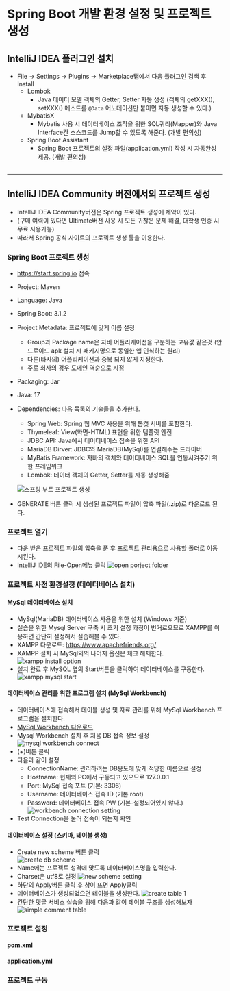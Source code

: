 # Spring Boot 개발 환경 설정 및 프로젝트 생성

## IntelliJ IDEA 플러그인 설치
 - File → Settings → Plugins → Marketplace탭에서 다음 플러그인 검색 후 Install
   - Lombok
     - Java 데이터 모델 객체의 Getter, Setter 자동 생성 (객체의 getXXX(), setXXX() 메소드를 `@Data` 어노테이션만 붙이면 자동 생성할 수 있다.)
   - MybatisX
     - Mybatis 사용 시 데이터베이스 조작을 위한 SQL쿼리(Mapper)와 Java Interface간 소스코드를 Jump할 수 있도록 해준다. (개발 편의성)
   - Spring Boot Assistant
     - Spring Boot 프로젝트의 설정 파일(application.yml) 작성 시 자동완성 제공. (개발 편의성)
<br><br>
---
## IntelliJ IDEA Community 버전에서의 프로젝트 생성
 - IntelliJ IDEA Community버전은 Spring 프로젝트 생성에 제약이 있다.
 - (구매 여력이 있다면 Ultimate버전 사용 시 모든 귀찮은 문제 해결, 대학생 인증 시 무료 사용가능)
 - 따라서 Spring 공식 사이트의 프로젝트 생성 툴을 이용한다.

### Spring Boot 프로젝트 생성
 - https://start.spring.io 접속
 - Project: Maven
 - Language: Java
 - Spring Boot: 3.1.2
 - Project Metadata: 프로젝트에 맞게 이름 설정
   - Group과 Package name은 자바 어플리케이션을 구분하는 고유값 같은것 (안드로이드 apk 설치 시 패키지명으로 동일한 앱 인식하는 원리)
   - 다른(타사의) 어플리케이션과 중복 되지 않게 지정한다.
   - 주로 회사의 경우 도메인 역순으로 지정 
 - Packaging: Jar
 - Java: 17
 - Dependencies: 다음 목록의 기술들을 추가한다.
   - Spring Web: Spring 웹 MVC 사용을 위해 톰캣 서버를 포함한다.
   - Thymeleaf: View(화면-HTML) 표현을 위한 템플릿 엔진
   - JDBC API: Java에서 데이터베이스 접속을 위한 API
   - MariaDB Dirver: JDBC와 MariaDB(MySql)를 연결해주는 드라이버
   - MyBatis Framework: 자바의 객체와 데이터베이스 SQL을 연동시켜주기 위한 프레임워크
   - Lombok: 데이터 객체의 Getter, Setter를 자동 생성해줌

   ![스프링 부트 프로젝트 생성](./img/spring_initializr_comment_service.png)
 - GENERATE 버튼 클릭 시 생성된 프로젝트 파일이 압축 파일(.zip)로 다운로드 된다.

### 프로젝트 열기
 - 다운 받은 프로젝트 파일의 압축을 푼 후 프로젝트 관리용으로 사용할 폴더로 이동시킨다.
 - IntelliJ IDE의 File-Open메뉴 클릭
  ![open porject folder](./img/open_project1.png)

### 프로젝트 사전 환경설정 (데이터베이스 설치)
#### MySql 데이터베이스 설치
 - MySql(MariaDB) 데이터베이스 사용을 위한 설치 (Windows 기준)
 - 실습을 위한 Mysql Server 구축 시 초기 설정 과정이 번거로으므로 XAMPP를 이용하면 간단히 설정해서 실습해볼 수 있다.
 - XAMPP 다운로드: https://www.apachefriends.org/
 - XAMPP 설치 시 MySql외의 나머지 옵션은 체크 해제한다.
   ![xampp install option](./img/xampp_install_option.png)
 - 설치 완료 후 MySQL 옆의 Start버튼을 클릭하여 데이터베이스를 구동한다.
  ![xampp mysql start](./img/xampp%20mysql%20start.png)

#### 데이터베이스 관리를 위한 프로그램 설치 (MySql Workbench)
 - 데이터베이스에 접속해서 테이블 생성 및 자료 관리를 위해 MySql Workbench 프로그램을 설치한다.
 - [MySql Workbench 다운로드](https://www.firstcoding.kr/deepweb/mysql_workbench.zip)
 - Mysql Workbench 설치 후 처음 DB 접속 정보 설정<br>
  ![mysql workbench connect](./img/mysql%20workbench%20connect.png)
 - (+)버튼 클릭
 - 다음과 같이 설정
   - ConnectionName: 관리하려는 DB용도에 맞게 적당한 이름으로 설정
   - Hostname: 현재의 PC에서 구동되고 있으므로 127.0.0.1
   - Port: MySql 접속 포트 (기본: 3306)
   - Username: 데이터베이스 접속 ID (기본 root)
   - Password: 데이터베이스 접속 PW (기본-설정되어있지 않다.)
   ![workbench connection setting](./img/mysql%20workbench%20connection%20settings.png)
 - Test Connection을 눌러 접속이 되는지 확인

#### 데이터베이스 설정 (스키마, 테이블 생성)
 - Create new scheme 버튼 클릭 <br>
   ![create db scheme](./img/create%20new%20scheme.png) 
 - Name에는 프로젝트 성격에 맞도록 데이터베이스명을 입력한다.
 - Charset은 utf8로 설정
   ![new scheme setting](./img/new%20scheme%20setting.png)
 - 하단의 Apply버튼 클릭 후 창이 뜨면 Apply클릭
 - 데이터베이스가 생성되었으면 테이블을 생성한다.
   ![create table 1](./img/create%20table%201.png)
 - 간단한 댓글 서비스 실습을 위해 다음과 같이 테이블 구조를 생성해보자
  ![simple comment table](./img/simple_comment%20table.png)

### 프로젝트 설정
#### pom.xml
#### application.yml

### 프로젝트 구동
